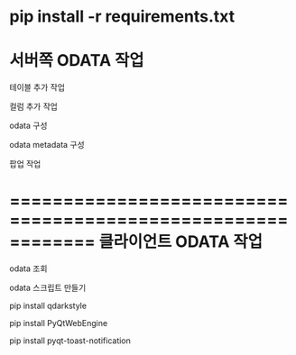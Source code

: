  pip install -r requirements.txt
============================================================    
서버쪽 ODATA   작업
============================================================ 
 테이블 추가 작업

 컬럼 추가 작업

 odata 구성 

 odata metadata 구성 
 
 팝업 작업 

============================================================
클라이언트  ODATA  작업
============================================================
 odata 조회

 odata 스크립트 만들기 


pip install qdarkstyle


pip install PyQtWebEngine


 pip install pyqt-toast-notification